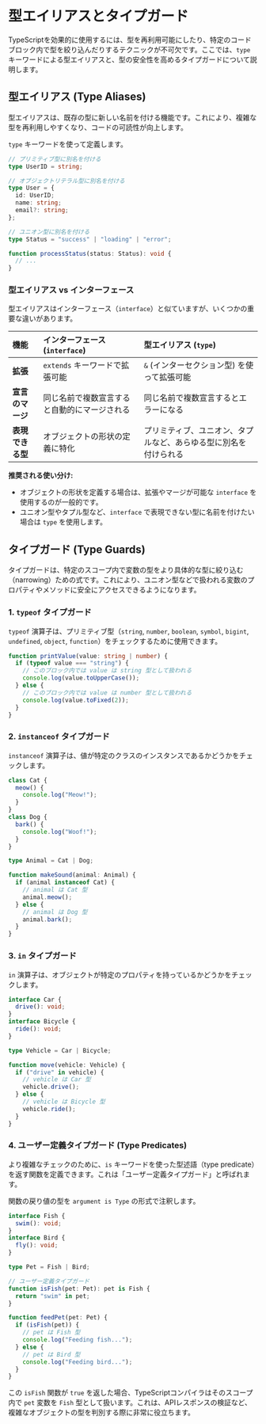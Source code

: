 # 型エイリアスとタイプガード

TypeScriptを効果的に使用するには、型を再利用可能にしたり、特定のコードブロック内で型を絞り込んだりするテクニックが不可欠です。ここでは、`type` キーワードによる型エイリアスと、型の安全性を高めるタイプガードについて説明します。

## 型エイリアス (Type Aliases)

型エイリアスは、既存の型に新しい名前を付ける機能です。これにより、複雑な型を再利用しやすくなり、コードの可読性が向上します。

`type` キーワードを使って定義します。

```typescript
// プリミティブ型に別名を付ける
type UserID = string;

// オブジェクトリテラル型に別名を付ける
type User = {
  id: UserID;
  name: string;
  email?: string;
};

// ユニオン型に別名を付ける
type Status = "success" | "loading" | "error";

function processStatus(status: Status): void {
  // ...
}
```

### 型エイリアス vs インターフェース

型エイリアスはインターフェース（`interface`）と似ていますが、いくつかの重要な違いがあります。

| 機能 | インターフェース (`interface`) | 型エイリアス (`type`) |
| :--- | :--- | :--- |
| **拡張** | `extends` キーワードで拡張可能 | `&` (インターセクション型) を使って拡張可能 |
| **宣言のマージ** | 同じ名前で複数宣言すると自動的にマージされる | 同じ名前で複数宣言するとエラーになる |
| **表現できる型** | オブジェクトの形状の定義に特化 | プリミティブ、ユニオン、タプルなど、あらゆる型に別名を付けられる |

**推奨される使い分け:**
- オブジェクトの形状を定義する場合は、拡張やマージが可能な `interface` を使用するのが一般的です。
- ユニオン型やタプル型など、`interface` で表現できない型に名前を付けたい場合は `type` を使用します。

## タイプガード (Type Guards)

タイプガードは、特定のスコープ内で変数の型をより具体的な型に絞り込む（narrowing）ための式です。これにより、ユニオン型などで扱われる変数のプロパティやメソッドに安全にアクセスできるようになります。

### 1. `typeof` タイプガード

`typeof` 演算子は、プリミティブ型（`string`, `number`, `boolean`, `symbol`, `bigint`, `undefined`, `object`, `function`）をチェックするために使用できます。

```typescript
function printValue(value: string | number) {
  if (typeof value === "string") {
    // このブロック内では value は string 型として扱われる
    console.log(value.toUpperCase());
  } else {
    // このブロック内では value は number 型として扱われる
    console.log(value.toFixed(2));
  }
}
```

### 2. `instanceof` タイプガード

`instanceof` 演算子は、値が特定のクラスのインスタンスであるかどうかをチェックします。

```typescript
class Cat {
  meow() {
    console.log("Meow!");
  }
}
class Dog {
  bark() {
    console.log("Woof!");
  }
}

type Animal = Cat | Dog;

function makeSound(animal: Animal) {
  if (animal instanceof Cat) {
    // animal は Cat 型
    animal.meow();
  } else {
    // animal は Dog 型
    animal.bark();
  }
}
```

### 3. `in` タイプガード

`in` 演算子は、オブジェクトが特定のプロパティを持っているかどうかをチェックします。

```typescript
interface Car {
  drive(): void;
}
interface Bicycle {
  ride(): void;
}

type Vehicle = Car | Bicycle;

function move(vehicle: Vehicle) {
  if ("drive" in vehicle) {
    // vehicle は Car 型
    vehicle.drive();
  } else {
    // vehicle は Bicycle 型
    vehicle.ride();
  }
}
```

### 4. ユーザー定義タイプガード (Type Predicates)

より複雑なチェックのために、`is` キーワードを使った型述語（type predicate）を返す関数を定義できます。これは「ユーザー定義タイプガード」と呼ばれます。

関数の戻り値の型を `argument is Type` の形式で注釈します。

```typescript
interface Fish {
  swim(): void;
}
interface Bird {
  fly(): void;
}

type Pet = Fish | Bird;

// ユーザー定義タイプガード
function isFish(pet: Pet): pet is Fish {
  return "swim" in pet;
}

function feedPet(pet: Pet) {
  if (isFish(pet)) {
    // pet は Fish 型
    console.log("Feeding fish...");
  } else {
    // pet は Bird 型
    console.log("Feeding bird...");
  }
}
```
この `isFish` 関数が `true` を返した場合、TypeScriptコンパイラはそのスコープ内で `pet` 変数を `Fish` 型として扱います。これは、APIレスポンスの検証など、複雑なオブジェクトの型を判別する際に非常に役立ちます。
